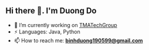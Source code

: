 ## Hi there 👋. I'm Duong Do

- 🔭 I’m currently working on [TMATechGroup](https://www.tma.vn/)
- ⚡ Languages: Java, Python
- 📫 How to reach me: **binhduong190599@gmail.com**

